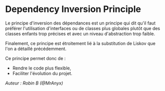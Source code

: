 # Dependency Inversion Principle

Le principe d'inversion des dépendances est un principe qui dit qu'il faut préférer l'utilisation d'interfaces ou de
classes plus globales plutôt que des classes enfants trop précises et avec un niveau d'abstraction trop faible.

Finalement, ce principe est étroitement lié à la substitution de Liskov que l'on a détaillé précédemment.

Ce principe permet donc de :

- Rendre le code plus flexible,
- Faciliter l'évolution du projet.

*Auteur : Robin B (@MrAnyx)*